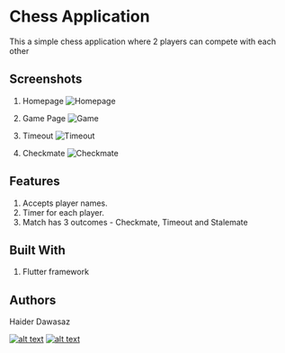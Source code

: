 # Chess Application

This a simple chess application where 2 players can compete with each other

## Screenshots

1. Homepage
![Homepage](https://github.com/haiderdawasaz/Chess/assets/125685435/d50f2f2b-5bda-4611-9a83-70ff6205b83d)

2. Game Page
![Game](https://github.com/haiderdawasaz/Chess/assets/125685435/f9967a98-13dd-472e-b559-89c34cb41b95)

3. Timeout
![Timeout](https://github.com/haiderdawasaz/Chess/assets/125685435/98655e8d-f1e6-42ba-bd9f-ebfa32f91d4d)

4. Checkmate
![Checkmate](https://github.com/haiderdawasaz/Chess/assets/125685435/a74513e5-6e61-4500-81ca-b340a8b00a80)

## Features

1. Accepts player names.
2. Timer for each player.
3. Match has 3 outcomes - Checkmate, Timeout and Stalemate

## Built With

1. Flutter framework

## Authors

Haider Dawasaz

[![alt text][1.1]][1]
[![alt text][2.1]][2]

[1.1]: https://github.com/paulrobertlloyd/socialmediaicons/blob/main/linkedin-24x24.png (LinkedIn)
[2.1]: https://github.com/paulrobertlloyd/socialmediaicons/blob/main/email-24x24.png (Email)

[1]: https://www.linkedin.com/in/haider-dawasaz
[2]: mailto:haiderdawasaz@gmail.com
